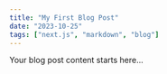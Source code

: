 ```yaml
---
title: "My First Blog Post"
date: "2023-10-25"
tags: ["next.js", "markdown", "blog"]
---
```

Your blog post content starts here...
